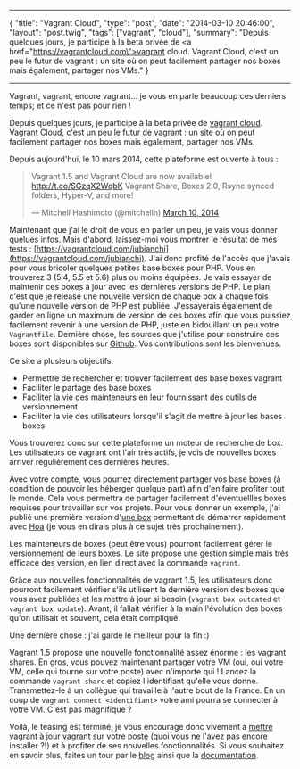 ***
{
    "title": "Vagrant Cloud",
    "type": "post",
    "date": "2014-03-10 20:46:00",
    "layout": "post.twig",
    "tags": ["vagrant", "cloud"],
    "summary": "Depuis quelques jours, je participe à la beta privée de <a href=\"https://vagrantcloud.com\">vagrant cloud</a>. Vagrant Cloud, c'est un peu le futur de vagrant : un site où on peut facilement partager nos boxes mais également, partager nos VMs."
}
***

Vagrant, vagrant, encore vagrant... je vous en parle beaucoup ces derniers temps; et ce n'est pas pour rien !

Depuis quelques jours, je participe à la beta privée de [vagrant cloud](https://vagrantcloud.com). Vagrant Cloud, c'est un peu le futur de
vagrant : un site où on peut facilement partager nos boxes mais également, partager nos VMs.

Depuis aujourd'hui, le 10 mars 2014, cette plateforme est ouverte à tous :

<blockquote class="twitter-tweet" lang="en"><p>Vagrant 1.5 and Vagrant Cloud are now available! <a href="http://t.co/SGzqX2WqbK">http://t.co/SGzqX2WqbK</a> Vagrant Share, Boxes 2.0, Rsync synced folders, Hyper-V, and more!</p>&mdash; Mitchell Hashimoto (@mitchellh) <a href="https://twitter.com/mitchellh/statuses/443069185858760705">March 10, 2014</a></blockquote>
<script async src="//platform.twitter.com/widgets.js" charset="utf-8"></script>

Maintenant que j'ai le droit de vous en parler un peu, je vais vous donner quelues infos. Mais d'abord, laissez-moi vous montrer le résultat de
mes tests : [https://vagrantcloud.com/jubianchi](https://vagrantcloud.com/jubianchi). J'ai donc profité de l'accès que j'avais pour vous bricoler
quelques petites base boxes pour PHP. Vous en trouverez 3 (5.4, 5.5 et 5.6) plus ou moins équipées. Je vais essayer de maintenir ces boxes
à jour avec les dernières versions de PHP. Le plan, c'est que je release une nouvelle version de chaque box à chaque fois qu'une nouvelle version
de PHP est publiée. J'essayerais également de garder en ligne un maximum de version de ces boxes afin que vous puissiez facilement revenir à une version
de PHP, juste en bidouillant un peu votre `Vagrantfile`. Dernière chose, les sources que j'utilise pour construire ces boxes sont disponibles sur
[Github](https://github.com/jubianchi/vagrant-boxes). Vos contributions sont les bienvenues.

Ce site a plusieurs objectifs:

* Permettre de rechercher et trouver facilement des base boxes vagrant
* Faciliter le partage des base boxes
* Faciliter la vie des mainteneurs en leur fournissant des outils de versionnement
* Faciliter la vie des utilisateurs lorsqu'il s'agit de mettre à jour les bases boxes

Vous trouverez donc sur cette plateforme un moteur de recherche de box. Les utilisateurs de vagrant ont l'air très actifs, je
vois de nouvelles boxes arriver régulièrement ces dernières heures.

Avec votre compte, vous pourrez directement partager vos base boxes (à condition de pouvoir les héberger quelque part) afin d'en faire
profiter tout le monde. Cela vous permettra de partager facilement d'éventuellles boxes requises pour travailler sur vos projets.
Pour vous donner un exemple, j'ai publié une première version d'[une box](https://vagrantcloud.com/jubianchi/hoaproject-php-55)
permettant de démarrer rapidement avec [Hoa](http://hoa-project.net) (je vous en dirais plus à ce sujet très prochainement).

Les mainteneurs de boxes (peut être vous) pourront facilement gérer le versionnement de leurs boxes. Le site propose une gestion
simple mais très efficace des version, en lien direct avec la commande `vagrant`.

Grâce aux nouvelles fonctionnalités de vagrant 1.5, les utilisateurs donc pourront facilement vérifier s'ils utilisent la dernière
version des boxes que vous avez publiées et les mettre à jour si besoin (`vagrant box outdated` et `vagrant box update`).
Avant, il fallait vérifier à la main l'évolution des boxes qu'on utilisait et souvent, cela était compliqué.

Une dernière chose : j'ai gardé le meilleur pour la fin :)

Vagrant 1.5 propose une nouvelle fonctionnalité assez énorme : les vagrant shares.
En gros, vous pouvez maintenant partager votre VM (oui, oui votre VM, celle qui tourne sur votre poste) avec n'importe qui !
Lancez la commande `vagrant share` et copiez l'identifiant qu'elle vous donne. Transmettez-le à un collègue qui travaille à l'autre
bout de la France. En un coup de `vagrant connect <identifiant>` votre ami pourra se connecter à votre VM. C'est pas magnifique ?

Voilà, le teasing est terminé, je vous encourage donc vivement à [mettre vagrant à jour vagrant](http://www.vagrantup.com/downloads.html) sur votre poste (quoi vous ne l'avez pas encore installer ?!)
et à profiter de ses nouvelles fonctionnalités. Si vous souhaitez en savoir plus, faites un tour par le [blog](http://www.vagrantup.com/blog.html) ainsi que la [documentation](http://docs.vagrantup.com/v2/).
